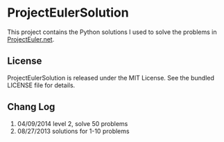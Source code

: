 ProjectEulerSolution
====================

This project contains the Python solutions I used to solve the problems in [ProjectEuler.net](http://projecteuler.net).



## License

ProjectEulerSolution is released under the MIT License. See the bundled LICENSE file for details.

## Chang Log

1. 04/09/2014	level 2, solve 50 problems
1. 08/27/2013	solutions for 1-10 problems